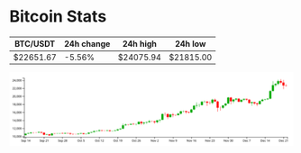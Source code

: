 # Bitcoin Stats

BTC/USDT|24h change|24h high|24h low|
|---|---|---|---|
|$22651.67|-5.56%|$24075.94|$21815.00|

<img src="./chart.svg">
